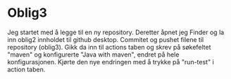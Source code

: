 # Oblig3

Jeg startet med å legge til en ny repository. Deretter åpnet jeg Finder og la inn oblig2 innholdet til github desktop. Commitet og pushet filene til repository (oblig3).
Gikk da inn til actions taben og skrev på søkefeltet "maven" og konfigurerte "Java with maven", endret på hele konfigurasjonen. 
Kjørte den nye endringen med å trykke på "run-test" i action taben.

